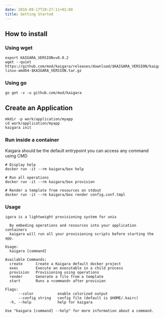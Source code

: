 ```yaml
---
date: 2016-09-17T20:27:11+02:00
title: Getting Started
---
```

## How to install

### Using wget
```
export KAIGARA_VERSION=v0.0.2
wget --quiet https://github.com/mod/kaigara/releases/download/$KAIGARA_VERSION/kaigara-linux-amd64-$KAIGARA_VERSION.tar.gz
```

### Using go
```
go get -v -u github.com/mod/kaigara
```

## Create an Application

```
mkdir -p work/application/myapp
cd work/application/myapp
kaigara init
```

### Run inside a container

Kaigara should be the default entrypoint
you can access any command using CMD

```
# Display help
docker run -it --rm kaigara/box help

# Run all operations
docker run -it --rm kaigara/box provision

# Render a template from resources on stdout
docker run -it --rm kaigara/box render config.conf.tmpl
```

### Usage

```
igara is a lightweight provisioning system for unix

  By embeding operations and resources into your application containers
  kaigara will run all your provisioning scripts before starting the app.

Usage:
  kaigara [command]

Available Commands:
  create      Create a Kaigara default docker project
  exec        Execute an executable in a child process
  provision   Provisioning using operations
  render      Generate a file from a template
  start       Runs a <command> after provision

Flags:
      --color           enable colorized output
      --config string   config file (default is $HOME/.kairc)
  -h, --help            help for kaigara

Use "kaigara [command] --help" for more information about a command.

```

